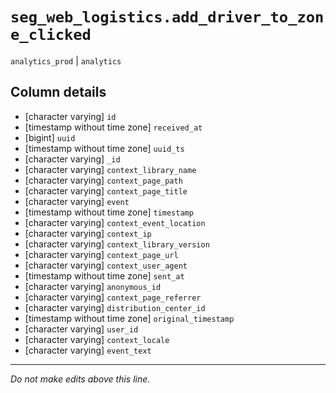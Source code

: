 # `seg_web_logistics.add_driver_to_zone_clicked`
`analytics_prod` | `analytics`

## Column details
* [character varying] `id`
* [timestamp without time zone] `received_at`
* [bigint]    `uuid`
* [timestamp without time zone] `uuid_ts`
* [character varying] `_id`
* [character varying] `context_library_name`
* [character varying] `context_page_path`
* [character varying] `context_page_title`
* [character varying] `event`
* [timestamp without time zone] `timestamp`
* [character varying] `context_event_location`
* [character varying] `context_ip`
* [character varying] `context_library_version`
* [character varying] `context_page_url`
* [character varying] `context_user_agent`
* [timestamp without time zone] `sent_at`
* [character varying] `anonymous_id`
* [character varying] `context_page_referrer`
* [character varying] `distribution_center_id`
* [timestamp without time zone] `original_timestamp`
* [character varying] `user_id`
* [character varying] `context_locale`
* [character varying] `event_text`

-------------------------------------------------------------------------------
*Do not make edits above this line.*
